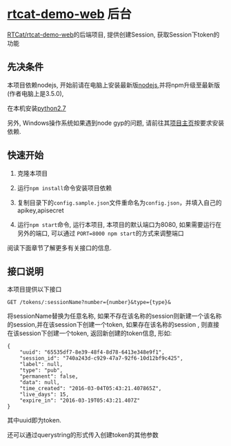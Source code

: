 # [rtcat-demo-web](https://github.com/RTCat/rtcat-demo-web) 后台

[RTCat/rtcat-demo-web](https://github.com/RTCat/rtcat-demo-web)的后端项目, 提供创建Session, 获取Session下token的功能

## 先决条件

本项目依赖nodejs, 开始前请在电脑上安装最新版[nodejs](https://nodejs.org/en/download/),并将npm升级至最新版(作者电脑上是3.5.0),

在本机安装[python2.7](https://www.python.org/download/releases/2.7/)
 
另外, Windows操作系统如果遇到node gyp的问题, 请前往其[项目主页](https://github.com/nodejs/node-gyp)按要求安装依赖.

## 快速开始

1. 克隆本项目

2. 运行`npm install`命令安装项目依赖

3. 复制目录下的`config.sample.json`文件重命名为`config.json`，并填入自己的 apikey,apisecret

4. 运行`npm start`命令, 运行本项目, 本项目的默认端口为8080, 如果需要运行在另外的端口, 可以通过
`PORT=8000 npm start`的方式来调整端口

阅读下面章节了解更多有关接口的信息.

## 接口说明

本项目提供以下接口

```
GET /tokens/:sessionName?number={number}&type={type}&
```

将sessionName替换为任意名称, 如果不存在该名称的session则新建一个该名称的session,并在该session下创建一个token,
如果存在该名称的session , 则直接在该session下创建一个token, 返回新创建的token信息, 形如:
```
{
    "uuid": "65535df7-8e39-48f4-8d78-6413e348e9f1",
    "session_id": "740a243d-c929-47a7-92f6-10d12bf9c425",
    "label": null,
    "type": "pub",
    "permanent": false,
    "data": null,
    "time_created": "2016-03-04T05:43:21.407865Z",
    "live_days": 15,
    "expire_in": "2016-03-19T05:43:21.407Z"
}
```
其中uuid即为token.

还可以通过querystring的形式传入创建token的其他参数


